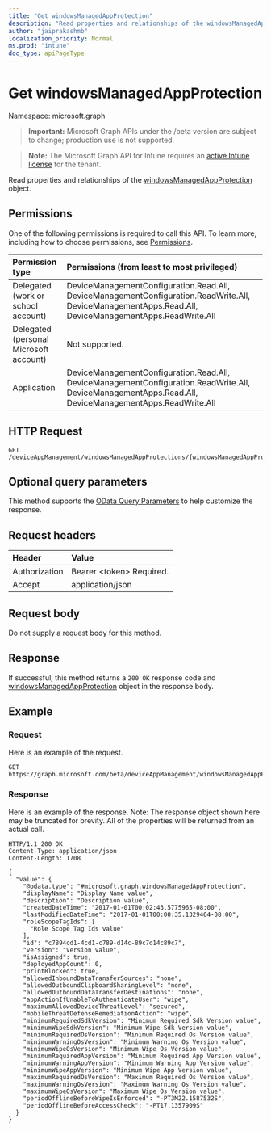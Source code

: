 ```yaml
---
title: "Get windowsManagedAppProtection"
description: "Read properties and relationships of the windowsManagedAppProtection object."
author: "jaiprakashmb"
localization_priority: Normal
ms.prod: "intune"
doc_type: apiPageType
---
```


# Get windowsManagedAppProtection

Namespace: microsoft.graph

> **Important:** Microsoft Graph APIs under the /beta version are subject to change; production use is not supported.

> **Note:** The Microsoft Graph API for Intune requires an [active Intune license](https://go.microsoft.com/fwlink/?linkid=839381) for the tenant.

Read properties and relationships of the [windowsManagedAppProtection](../resources/intune-mam-windowsmanagedappprotection.md) object.

## Permissions
One of the following permissions is required to call this API. To learn more, including how to choose permissions, see [Permissions](/graph/permissions-reference).

<!-- { "blockType": "ignored"  } // Note: Removing this line will result in the permissions autogeneration tool overwriting the table. -->
|Permission type|Permissions (from least to most privileged)|
|:---|:---|
|Delegated (work or school account)|DeviceManagementConfiguration.Read.All, DeviceManagementConfiguration.ReadWrite.All, DeviceManagementApps.Read.All, DeviceManagementApps.ReadWrite.All|
|Delegated (personal Microsoft account)|Not supported.|
|Application|DeviceManagementConfiguration.Read.All, DeviceManagementConfiguration.ReadWrite.All, DeviceManagementApps.Read.All, DeviceManagementApps.ReadWrite.All|

## HTTP Request
<!-- {
  "blockType": "ignored"
}
-->
``` http
GET /deviceAppManagement/windowsManagedAppProtections/{windowsManagedAppProtectionId}
```

## Optional query parameters
This method supports the [OData Query Parameters](/graph/query-parameters) to help customize the response.

## Request headers
|Header|Value|
|:---|:---|
|Authorization|Bearer &lt;token&gt; Required.|
|Accept|application/json|

## Request body
Do not supply a request body for this method.

## Response
If successful, this method returns a `200 OK` response code and [windowsManagedAppProtection](../resources/intune-mam-windowsmanagedappprotection.md) object in the response body.

## Example

### Request
Here is an example of the request.
``` http
GET https://graph.microsoft.com/beta/deviceAppManagement/windowsManagedAppProtections/{windowsManagedAppProtectionId}
```

### Response
Here is an example of the response. Note: The response object shown here may be truncated for brevity. All of the properties will be returned from an actual call.
``` http
HTTP/1.1 200 OK
Content-Type: application/json
Content-Length: 1708

{
  "value": {
    "@odata.type": "#microsoft.graph.windowsManagedAppProtection",
    "displayName": "Display Name value",
    "description": "Description value",
    "createdDateTime": "2017-01-01T00:02:43.5775965-08:00",
    "lastModifiedDateTime": "2017-01-01T00:00:35.1329464-08:00",
    "roleScopeTagIds": [
      "Role Scope Tag Ids value"
    ],
    "id": "c7894cd1-4cd1-c789-d14c-89c7d14c89c7",
    "version": "Version value",
    "isAssigned": true,
    "deployedAppCount": 0,
    "printBlocked": true,
    "allowedInboundDataTransferSources": "none",
    "allowedOutboundClipboardSharingLevel": "none",
    "allowedOutboundDataTransferDestinations": "none",
    "appActionIfUnableToAuthenticateUser": "wipe",
    "maximumAllowedDeviceThreatLevel": "secured",
    "mobileThreatDefenseRemediationAction": "wipe",
    "minimumRequiredSdkVersion": "Minimum Required Sdk Version value",
    "minimumWipeSdkVersion": "Minimum Wipe Sdk Version value",
    "minimumRequiredOsVersion": "Minimum Required Os Version value",
    "minimumWarningOsVersion": "Minimum Warning Os Version value",
    "minimumWipeOsVersion": "Minimum Wipe Os Version value",
    "minimumRequiredAppVersion": "Minimum Required App Version value",
    "minimumWarningAppVersion": "Minimum Warning App Version value",
    "minimumWipeAppVersion": "Minimum Wipe App Version value",
    "maximumRequiredOsVersion": "Maximum Required Os Version value",
    "maximumWarningOsVersion": "Maximum Warning Os Version value",
    "maximumWipeOsVersion": "Maximum Wipe Os Version value",
    "periodOfflineBeforeWipeIsEnforced": "-PT3M22.1587532S",
    "periodOfflineBeforeAccessCheck": "-PT17.1357909S"
  }
}
```
